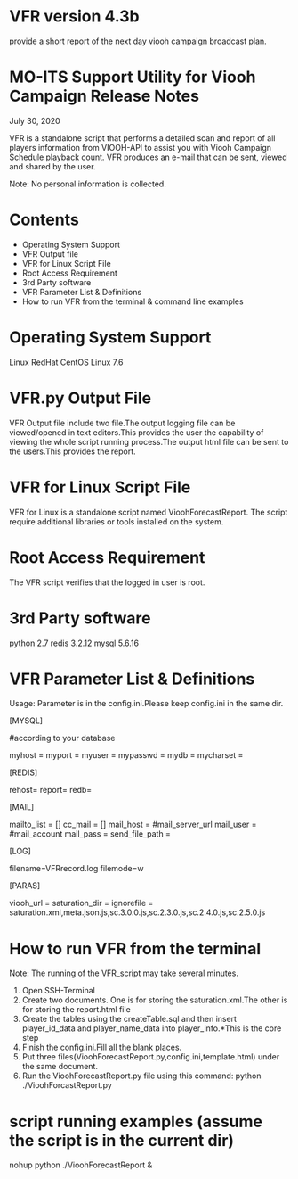 # VFR version 4.3b

provide a short report of the next day viooh campaign broadcast plan.

MO-ITS Support Utility for Viooh Campaign Release Notes
================================================================
July 30, 2020

VFR is a standalone script that performs a detailed scan and report of all players information from VIOOH-API to assist you with Viooh Campaign Schedule playback count. VFR produces an e-mail that can be sent, viewed and shared by the user.

Note:  No personal information is collected.  


Contents
==========================
- Operating System Support
- VFR Output file
- VFR for Linux Script File
- Root Access Requirement
- 3rd Party software
- VFR Parameter List & Definitions
- How to run VFR from the terminal & command line examples



Operating System Support
==========================
Linux RedHat CentOS Linux 7.6

VFR.py Output File
==========================
VFR Output file include two file.The output logging file can be viewed/opened in text editors.This provides the user the capability of viewing the whole script running process.The output html file can be sent to the users.This provides the report.

VFR for Linux Script File
==========================
VFR for Linux is a standalone script named VioohForecastReport.  The script require additional libraries or tools installed on the system.

Root Access Requirement
==========================
The VFR script verifies that the logged in user is root.

3rd Party software
==========================
python 2.7
redis 3.2.12
mysql 5.6.16





VFR Parameter List & Definitions
==========================
Usage: Parameter is in the config.ini.Please keep config.ini in the same dir.

[MYSQL]

#according to your database 

myhost = 
myport = 
myuser = 
mypasswd = 
mydb = 
mycharset = 

[REDIS]

rehost= 
report= 
redb= 

[MAIL]

mailto_list = []
cc_mail = []
mail_host = #mail_server_url
mail_user = #mail_account
mail_pass = 
send_file_path = 

[LOG]

filename=VFRrecord.log
filemode=w


[PARAS]

viooh_url = 
saturation_dir = 
ignorefile = saturation.xml,meta.json.js,sc.3.0.0.js,sc.2.3.0.js,sc.2.4.0.js,sc.2.5.0.js


How to run VFR from the terminal
==========================
Note:  The running of the VFR_script may take several minutes.
1.  Open SSH-Terminal
2.  Create two documents. One is for storing the saturation.xml.The other is for storing the report.html file
3.  Create the tables using the createTable.sql and then insert player_id_data and player_name_data into player_info.*This is the core step
4.  Finish the config.ini.Fill all the blank places.
5.  Put three files(VioohForecastReport.py,config.ini,template.html) under the same document.
6.  Run the VioohForecastReport.py file using this command:  python ./VioohForcastReport.py
 


script running examples (assume the script is in the current dir)
==========================
nohup python ./VioohForecastReport &



